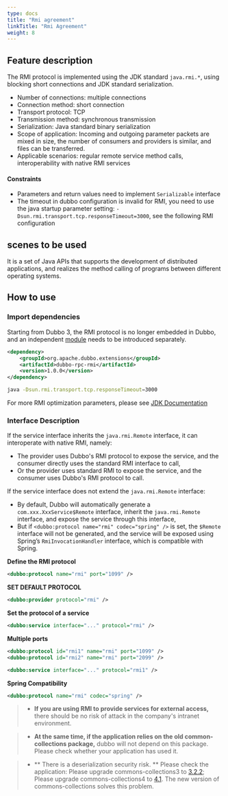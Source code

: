 ```yaml
---
type: docs
title: "Rmi agreement"
linkTitle: "Rmi Agreement"
weight: 8
---
```


## Feature description
The RMI protocol is implemented using the JDK standard `java.rmi.*`, using blocking short connections and JDK standard serialization.

* Number of connections: multiple connections
* Connection method: short connection
* Transport protocol: TCP
* Transmission method: synchronous transmission
* Serialization: Java standard binary serialization
* Scope of application: Incoming and outgoing parameter packets are mixed in size, the number of consumers and providers is similar, and files can be transferred.
* Applicable scenarios: regular remote service method calls, interoperability with native RMI services

#### Constraints

* Parameters and return values need to implement `Serializable` interface
* The timeout in dubbo configuration is invalid for RMI, you need to use the java startup parameter setting: `-Dsun.rmi.transport.tcp.responseTimeout=3000`, see the following RMI configuration


## scenes to be used

It is a set of Java APIs that supports the development of distributed applications, and realizes the method calling of programs between different operating systems.

## How to use

### Import dependencies

Starting from Dubbo 3, the RMI protocol is no longer embedded in Dubbo, and an independent [module](/zh/release/dubbo-spi-extensions/#dubbo-rpc) needs to be introduced separately.
```xml
<dependency>
    <groupId>org.apache.dubbo.extensions</groupId>
    <artifactId>dubbo-rpc-rmi</artifactId>
    <version>1.0.0</version>
</dependency>
```

```sh
java -Dsun.rmi.transport.tcp.responseTimeout=3000
```
For more RMI optimization parameters, please see [JDK Documentation](https://docs.oracle.com/javase/6/docs/technotes/guides/rmi/sunrmiproperties.html)

### Interface Description
If the service interface inherits the `java.rmi.Remote` interface, it can interoperate with native RMI, namely:

* The provider uses Dubbo's RMI protocol to expose the service, and the consumer directly uses the standard RMI interface to call,
* Or the provider uses standard RMI to expose the service, and the consumer uses Dubbo's RMI protocol to call.

If the service interface does not extend the `java.rmi.Remote` interface:

* By default, Dubbo will automatically generate a `com.xxx.XxxService$Remote` interface, inherit the `java.rmi.Remote` interface, and expose the service through this interface,
* But if `<dubbo:protocol name="rmi" codec="spring" />` is set, the `$Remote` interface will not be generated, and the service will be exposed using Spring’s `RmiInvocationHandler` interface, which is compatible with Spring.

**Define the RMI protocol**

```xml
<dubbo:protocol name="rmi" port="1099" />
```

**SET DEFAULT PROTOCOL**

```xml
<dubbo:provider protocol="rmi" />
```

**Set the protocol of a service**

```xml
<dubbo:service interface="..." protocol="rmi" />
```

**Multiple ports**

```xml
<dubbo:protocol id="rmi1" name="rmi" port="1099" />
<dubbo:protocol id="rmi2" name="rmi" port="2099" />

<dubbo:service interface="..." protocol="rmi1" />
```

**Spring Compatibility**

```xml
<dubbo:protocol name="rmi" codec="spring" />
```


> - **If you are using RMI to provide services for external access,** there should be no risk of attack in the company's intranet environment.

> - **At the same time, if the application relies on the old common-collections package,** dubbo will not depend on this package. Please check whether your application has used it.

> - ** There is a deserialization security risk. ** Please check the application: Please upgrade commons-collections3 to [3.2.2](https://commons.apache.org/proper/commons-collections/release_3_2_2.html); Please upgrade commons-collections4 to [4.1](https://commons.apache.org/proper/commons-collections/release_4_1.html). The new version of commons-collections solves this problem.